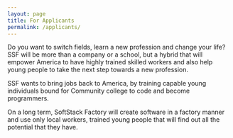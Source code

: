 ```yaml
---
layout: page
title: For Applicants
permalink: /applicants/
---
```


Do you want to switch fields, learn a new profession and change your life?
SSF will be more than a company or a school, but a hybrid that will empower America to have highly trained skilled workers and also help young people to take the next step towards a new profession.

SSF wants to bring jobs back to America, by training capable young individuals bound for Community college‏ to code and become programmers.

On a long term, SoftStack Factory will create software in a factory manner and use only local workers, trained young people that will find out all the potential that they have.